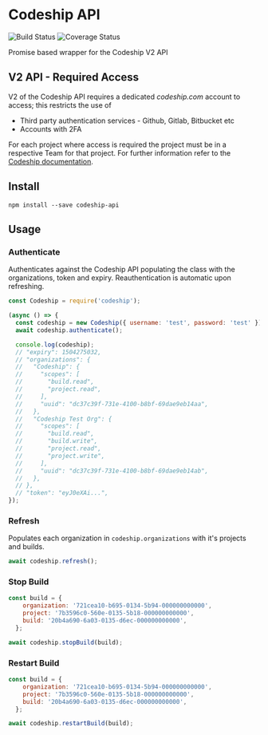 # Codeship API

![Build Status][badgeBuild] ![Coverage Status][badgeCov]

Promise based wrapper for the Codeship V2 API

## V2 API - Required Access

V2 of the Codeship API requires a dedicated _codeship.com_ account to access; this restricts the use of

- Third party authentication services - Github, Gitlab, Bitbucket etc
- Accounts with 2FA

For each project where access is required the project must be in a respective Team for that project. For further information refer to the [Codeship documentation][codeshipAuth].

## Install

```shell
npm install --save codeship-api
```

## Usage

### Authenticate

Authenticates against the Codeship API populating the class with the organizations, token and expiry. Reauthentication is automatic upon refreshing.

```javascript
const Codeship = require('codeship');

(async () => {
  const codeship = new Codeship({ username: 'test', password: 'test' });
  await codeship.authenticate();

  console.log(codeship);
  // "expiry": 1504275032,
  // "organizations": {
  //   "Codeship": {
  //     "scopes": [
  //       "build.read",
  //       "project.read",
  //     ],
  //     "uuid": "dc37c39f-731e-4100-b8bf-69dae9eb14aa",
  //   },
  //   "Codeship Test Org": {
  //     "scopes": [
  //       "build.read",
  //       "build.write",
  //       "project.read",
  //       "project.write",
  //     ],
  //     "uuid": "dc37c39f-731e-4100-b8bf-69dae9eb14ab",
  //   },
  // },
  // "token": "eyJ0eXAi...",
});
```

### Refresh

Populates each organization in `codeship.organizations` with it's projects and builds.

```javascript
await codeship.refresh();
```

### Stop Build

```javascript
const build = {
    organization: '721cea10-b695-0134-5b94-000000000000',
    project: '7b3596c0-560e-0135-5b18-000000000000',
    build: '20b4a690-6a03-0135-d6ec-000000000000',
  };

await codeship.stopBuild(build);
```

### Restart Build

```javascript
const build = {
    organization: '721cea10-b695-0134-5b94-000000000000',
    project: '7b3596c0-560e-0135-5b18-000000000000',
    build: '20b4a690-6a03-0135-d6ec-000000000000',
  };

await codeship.restartBuild(build);
```

<!-- Links -->
[codeshipAuth]: https://apidocs.codeship.com/v2/authentication
[badgeBuild]: https://app.codeship.com/projects/82a41380-5c65-0136-faf2-122d0cdfbe1f/status?branch=master
[badgeCov]: https://coveralls.io/repos/github/beauallison/codeship-api/badge.svg?branch=master

